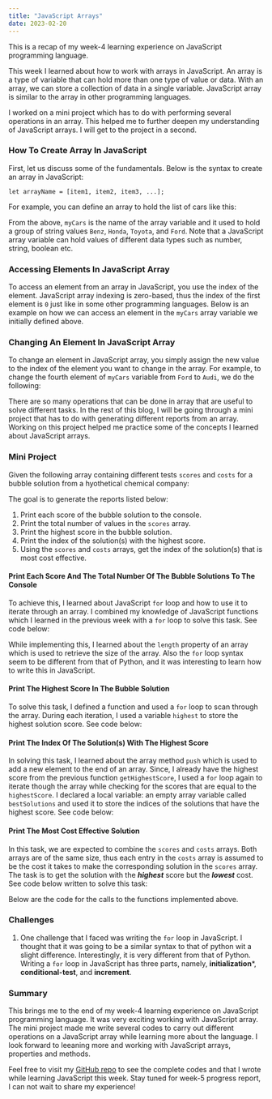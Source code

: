 ```yaml
---
title: "JavaScript Arrays"
date: 2023-02-20
---
```


This is a recap of my week-4 learning experience on JavaScript programming language.

This week I learned about how to work with arrays in JavaScript. An array is a type of variable that can hold more than one type of value or data. With an array, we can store a collection of data in a single variable. JavaScript array is similar to the array in other programming languages. 

I worked on a mini project which has to do with performing several operations in an array. This helped me to further deepen my understanding of JavaScript arrays. I will get to the project in a second.

### How To Create Array In JavaScript
First, let us discuss some of the fundamentals. Below is the syntax to create an array in JavaScript:

```
let arrayName = [item1, item2, item3, ...];
```
For example, you can define an array to hold the list of cars like this:

<script src="https://gist.github.com/MarshallOkafor/e4c076017dc6dd6fd8a8490355534f78.js"></script>

From the above, ```myCars``` is the name of the array variable and it used to hold a group of string values ```Benz```, ```Honda```, ```Toyota```, and 
```Ford```. Note that a JavaScript array variable can hold values of different data types such as number, string, boolean etc. 

### Accessing Elements In JavaScript Array
To access an element from an array in JavaScript, you use the index of the element. JavaScript array indexing is zero-based, thus the index of the first element is ```0``` just like in some other programming languages. Below is an example on how we can access an element in the ```myCars``` array variable we initially defined above.

<script src="https://gist.github.com/MarshallOkafor/0223dfb5a0e10b0fd608e597fbccdf61.js"></script>

### Changing An Element In JavaScript Array
To change an element in JavaScript array, you simply assign the new value to the index of the element you want to change in the array. For example, to change the fourth element of ```myCars``` variable from ```Ford``` to ```Audi```, we do the following:

<script src="https://gist.github.com/MarshallOkafor/86986f2d55f2cb615fb574cf5a7c6940.js"></script>

There are so many operations that can be done in array that are useful to solve different tasks. In the rest of this blog, I will be going through a mini project that has to do with generating different reports from an array. Working on this project helped me practice some of the concepts I learned about JavaScript arrays.

### Mini Project
Given the following array containing different tests ```scores``` and ```costs``` for a bubble solution from a hyothetical chemical company:

<script src="https://gist.github.com/MarshallOkafor/03e117969f0cb99ae28147c6feb0d674.js"></script>
 
The goal is to generate the reports listed below:
1. Print each score of the bubble solution to the console.
2. Print the total number of values in the ```scores``` array.
3. Print the highest score in the bubble solution.
4. Print the index of the solution(s) with the highest score.
5. Using the ```scores``` and ```costs``` arrays, get the index of the solution(s) that is most cost effective.

#### Print Each Score And The Total Number Of The Bubble Solutions To The Console
To achieve this, I learned about JavaScript ```for``` loop and how to use it to iterate through an array. I combined my knowledge of JavaScript functions which I learned in the previous week with a ```for``` loop to solve this task. See code below:

<script src="https://gist.github.com/MarshallOkafor/cc3505061fa9c084d9f7f96984cf9682.js"></script>

While implementing this, I learned about the ```length``` property of an array which is used to retrieve the size of the array. Also the ```for``` loop syntax seem to be different from that of Python, and it was interesting to learn how to write this in JavaScript.

#### Print The Highest Score In The Bubble Solution
To solve this task, I defined a function and used a ```for``` loop to scan through the array. During each iteration, I used a variable ```highest``` to store the highest solution score. See code below:

<script src="https://gist.github.com/MarshallOkafor/d97fce0e76b234cd1ebbc94e276aa6fd.js"></script>

#### Print The Index Of The Solution(s) With The Highest Score
In solving this task, I learned about the array method ```push``` which is used to add a new element to the end of an array. Since, I already have the highest score from the previous function ```getHighestScore```, I used a ```for``` loop again to iterate though the array while checking for the scores that are equal to the ```highestScore```. I declared a local variable: an empty array variable called ```bestSolutions``` and used it to store the indices of the solutions that have the highest score. See code below:

<script src="https://gist.github.com/MarshallOkafor/c8da92d9e93796e5bcc3967f46452d6c.js"></script>

#### Print The Most Cost Effective Solution
In this task, we are expected to combine the ```scores``` and ```costs``` arrays. Both arrays are of the same size, thus each entry in the ```costs``` array is assumed to be the cost it takes to make the corresponding solution in the ```scores``` array. The task is to get the solution with the **_highest_** score but the **_lowest_** cost. See code below written to solve this task:

<script src="https://gist.github.com/MarshallOkafor/42e5c9989a4313d28921340c1a2a88d1.js"></script>

Below are the code for the calls to the functions implemented above.

<script src="https://gist.github.com/MarshallOkafor/0c3bc7853745703cfa38cdb64cabf149.js"></script>

### Challenges
1. One challenge that I faced was writing the ```for``` loop in JavaScript. I thought that it was going to be a similar syntax to that of python wit a slight difference. Interestingly, it is very different from that of Python. Writing a ```for``` loop in JavaScript has three parts, namely, **initialization***, **conditional-test**, and **increment**.

### Summary
This brings me to the end of my week-4 learning experience on JavaScript programming language. It was very exciting working with JavaScript array. The mini project made me write several codes to carry out different operations on a JavaScript array while learning more about the language. I look forward to leeaning more and working with JavaScript arrays, properties and methods.

Feel free to visit my [GitHub repo](https://github.com/MarshallOkafor/learning-JavaScript/tree/main/week4) to see the complete codes and that I wrote while learning JavaScript this week. Stay tuned for week-5 progress report, I can not wait to share my experience!




